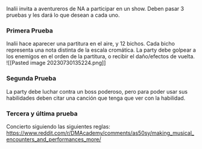 Inalii invita a aventureros de NA a participar en un show. Deben pasar 3 pruebas y les dará lo que desean a cada uno.

### Primera Prueba
Inalii hace aparecer una partitura en el aire, y 12 bichos. Cada bicho representa una nota distinta de la escala cromática. La party debe golpear a los enemigos en el orden de la partitura, o recibir el daño/efectos de vuelta.
![[Pasted image 20230730135224.png]]
### Segunda Prueba
La party debe luchar contra un boss poderoso, pero para poder usar sus habilidades deben citar una canción que tenga que ver con la habilidad.

### Tercera y última prueba
Concierto siguiendo las siguientes reglas: https://www.reddit.com/r/DMAcademy/comments/as50sy/making_musical_encounters_and_performances_more/

